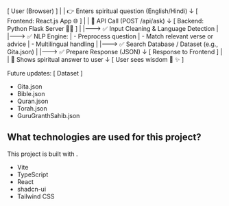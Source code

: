 [ User (Browser) ]
        |
        |   👉 Enters spiritual question (English/Hindi)
        ↓
[ Frontend: React.js App 🌐 ]
        |
        |   🔗 API Call (POST /api/ask)
        ↓
[ Backend: Python Flask Server 🐍🔥 ]
        |
        |---> ✅ Input Cleaning & Language Detection
        |
        |---> ✅ NLP Engine:
        |        - Preprocess question
        |        - Match relevant verse or advice
        |        - Multilingual handling
        |
        |---> ✅ Search Database / Dataset (e.g., Gita.json)
        |
        |---> ✅ Prepare Response (JSON)
        ↓
[ Response to Frontend ]
        |
        |   📜 Shows spiritual answer to user
        ↓
[ User sees wisdom 🙏 ✨ ]


Future updates:
[ Dataset ]
  - Gita.json
  - Bible.json
  - Quran.json
  - Torah.json
  - GuruGranthSahib.json


## What technologies are used for this project?

This project is built with .

- Vite
- TypeScript
- React
- shadcn-ui
- Tailwind CSS


